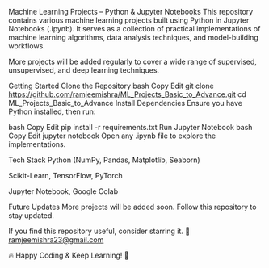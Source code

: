 
Machine Learning Projects – Python & Jupyter Notebooks
This repository contains various machine learning projects built using Python in Jupyter Notebooks (.ipynb). It serves as a collection of practical implementations of machine learning algorithms, data analysis techniques, and model-building workflows.

More projects will be added regularly to cover a wide range of supervised, unsupervised, and deep learning techniques.

Getting Started
Clone the Repository
bash
Copy
Edit
git clone https://github.com/ramjeemishra/ML_Projects_Basic_to_Advance.git
cd ML_Projects_Basic_to_Advance
Install Dependencies
Ensure you have Python installed, then run:

bash
Copy
Edit
pip install -r requirements.txt
Run Jupyter Notebook
bash
Copy
Edit
jupyter notebook
Open any .ipynb file to explore the implementations.

Tech Stack
Python (NumPy, Pandas, Matplotlib, Seaborn)

Scikit-Learn, TensorFlow, PyTorch

Jupyter Notebook, Google Colab

Future Updates
More projects will be added soon. Follow this repository to stay updated.

If you find this repository useful, consider starring it.
📧 ramjeemishra23@gmail.com

🔥 Happy Coding & Keep Learning! 🚀

